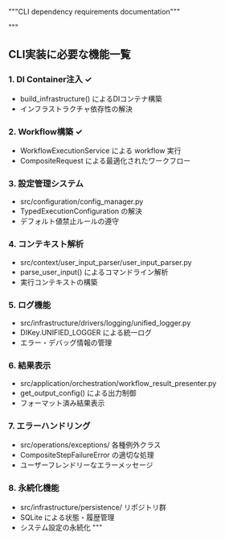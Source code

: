 """CLI dependency requirements documentation"""

"""
## CLI実装に必要な機能一覧

### 1. DI Container注入 ✓
- build_infrastructure() によるDIコンテナ構築
- インフラストラクチャ依存性の解決

### 2. Workflow構築 ✓
- WorkflowExecutionService による workflow 実行
- CompositeRequest による最適化されたワークフロー

### 3. 設定管理システム
- src/configuration/config_manager.py
- TypedExecutionConfiguration の解決
- デフォルト値禁止ルールの遵守

### 4. コンテキスト解析
- src/context/user_input_parser/user_input_parser.py
- parse_user_input() によるコマンドライン解析
- 実行コンテキストの構築

### 5. ログ機能
- src/infrastructure/drivers/logging/unified_logger.py
- DIKey.UNIFIED_LOGGER による統一ログ
- エラー・デバッグ情報の管理

### 6. 結果表示
- src/application/orchestration/workflow_result_presenter.py
- get_output_config() による出力制御
- フォーマット済み結果表示

### 7. エラーハンドリング
- src/operations/exceptions/ 各種例外クラス
- CompositeStepFailureError の適切な処理
- ユーザーフレンドリーなエラーメッセージ

### 8. 永続化機能
- src/infrastructure/persistence/ リポジトリ群
- SQLite による状態・履歴管理
- システム設定の永続化
"""

